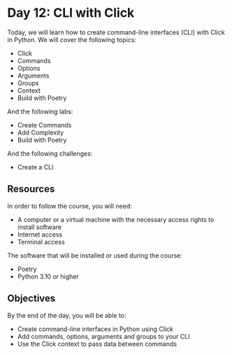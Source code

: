 # Day 12: CLI with Click

Today, we will learn how to create command-line interfaces (CLI) with Click in Python. We will cover the following topics:

- Click
- Commands
- Options
- Arguments
- Groups
- Context
- Build with Poetry

And the following labs:

- Create Commands
- Add Complexity
- Build with Poetry

And the following challenges:

- Create a CLI

## Resources

In order to follow the course, you will need:

- A computer or a virtual machine with the necessary access rights to install software
- Internet access
- Terminal access

The software that will be installed or used during the course:

- Poetry
- Python 3.10 or higher

## Objectives

By the end of the day, you will be able to:

- Create command-line interfaces in Python using Click
- Add commands, options, arguments and groups to your CLI
- Use the Click context to pass data between commands
